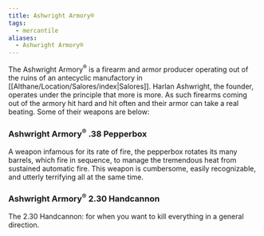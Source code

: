 ```yaml
---
title: Ashwright Armory®
tags:
  - mercantile
aliases:
  - Ashwright Armory®
---
```


The Ashwright Armory<sup>®</sup> is a firearm and armor producer operating out of the ruins of an antecyclic manufactory in [[Althane/Location/Salores/index|Salores]]. Harlan Ashwright, the founder, operates under the principle that more is more. As such firearms coming out of the armory hit hard and hit often and their armor can take a real beating. Some of their weapons are below:

### Ashwright Armory<sup>®</sup> .38 Pepperbox

A weapon infamous for its rate of fire, the pepperbox rotates its many barrels, which fire in sequence, to manage the tremendous heat from sustained automatic fire. This weapon is cumbersome, easily recognizable, and utterly terrifying all at the same time.

### Ashwright Armory<sup>®</sup> 2.30 Handcannon

The 2.30 Handcannon: for when you want to kill everything in a general direction.